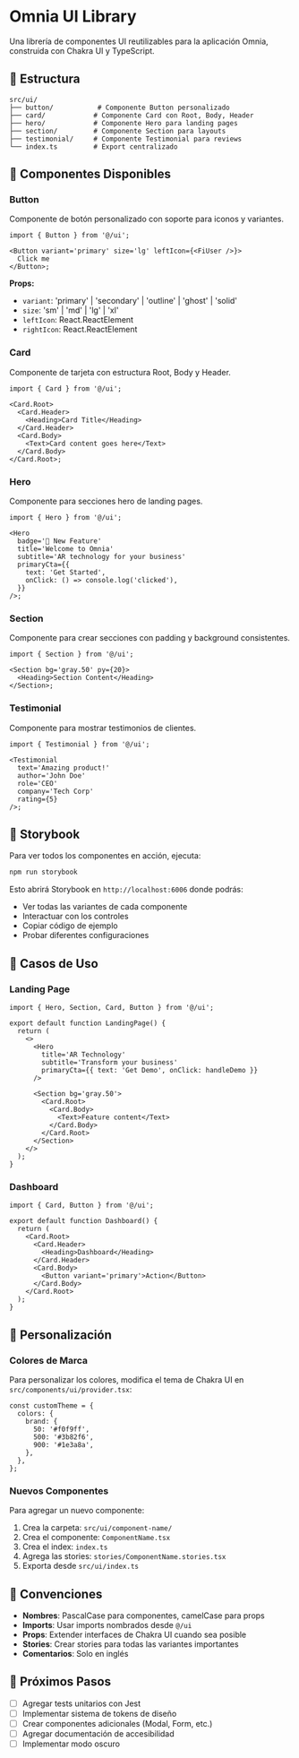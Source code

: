 # Omnia UI Library

Una librería de componentes UI reutilizables para la aplicación Omnia, construida con Chakra UI y TypeScript.

## 📁 Estructura

```
src/ui/
├── button/           # Componente Button personalizado
├── card/            # Componente Card con Root, Body, Header
├── hero/            # Componente Hero para landing pages
├── section/         # Componente Section para layouts
├── testimonial/     # Componente Testimonial para reviews
└── index.ts         # Export centralizado
```

## 🚀 Componentes Disponibles

### Button

Componente de botón personalizado con soporte para iconos y variantes.

```tsx
import { Button } from '@/ui';

<Button variant='primary' size='lg' leftIcon={<FiUser />}>
  Click me
</Button>;
```

**Props:**

- `variant`: 'primary' | 'secondary' | 'outline' | 'ghost' | 'solid'
- `size`: 'sm' | 'md' | 'lg' | 'xl'
- `leftIcon`: React.ReactElement
- `rightIcon`: React.ReactElement

### Card

Componente de tarjeta con estructura Root, Body y Header.

```tsx
import { Card } from '@/ui';

<Card.Root>
  <Card.Header>
    <Heading>Card Title</Heading>
  </Card.Header>
  <Card.Body>
    <Text>Card content goes here</Text>
  </Card.Body>
</Card.Root>;
```

### Hero

Componente para secciones hero de landing pages.

```tsx
import { Hero } from '@/ui';

<Hero
  badge='🚀 New Feature'
  title='Welcome to Omnia'
  subtitle='AR technology for your business'
  primaryCta={{
    text: 'Get Started',
    onClick: () => console.log('clicked'),
  }}
/>;
```

### Section

Componente para crear secciones con padding y background consistentes.

```tsx
import { Section } from '@/ui';

<Section bg='gray.50' py={20}>
  <Heading>Section Content</Heading>
</Section>;
```

### Testimonial

Componente para mostrar testimonios de clientes.

```tsx
import { Testimonial } from '@/ui';

<Testimonial
  text='Amazing product!'
  author='John Doe'
  role='CEO'
  company='Tech Corp'
  rating={5}
/>;
```

## 🎨 Storybook

Para ver todos los componentes en acción, ejecuta:

```bash
npm run storybook
```

Esto abrirá Storybook en `http://localhost:6006` donde podrás:

- Ver todas las variantes de cada componente
- Interactuar con los controles
- Copiar código de ejemplo
- Probar diferentes configuraciones

## 🎯 Casos de Uso

### Landing Page

```tsx
import { Hero, Section, Card, Button } from '@/ui';

export default function LandingPage() {
  return (
    <>
      <Hero
        title='AR Technology'
        subtitle='Transform your business'
        primaryCta={{ text: 'Get Demo', onClick: handleDemo }}
      />

      <Section bg='gray.50'>
        <Card.Root>
          <Card.Body>
            <Text>Feature content</Text>
          </Card.Body>
        </Card.Root>
      </Section>
    </>
  );
}
```

### Dashboard

```tsx
import { Card, Button } from '@/ui';

export default function Dashboard() {
  return (
    <Card.Root>
      <Card.Header>
        <Heading>Dashboard</Heading>
      </Card.Header>
      <Card.Body>
        <Button variant='primary'>Action</Button>
      </Card.Body>
    </Card.Root>
  );
}
```

## 🔧 Personalización

### Colores de Marca

Para personalizar los colores, modifica el tema de Chakra UI en `src/components/ui/provider.tsx`:

```tsx
const customTheme = {
  colors: {
    brand: {
      50: '#f0f9ff',
      500: '#3b82f6',
      900: '#1e3a8a',
    },
  },
};
```

### Nuevos Componentes

Para agregar un nuevo componente:

1. Crea la carpeta: `src/ui/component-name/`
2. Crea el componente: `ComponentName.tsx`
3. Crea el index: `index.ts`
4. Agrega las stories: `stories/ComponentName.stories.tsx`
5. Exporta desde `src/ui/index.ts`

## 📝 Convenciones

- **Nombres**: PascalCase para componentes, camelCase para props
- **Imports**: Usar imports nombrados desde `@/ui`
- **Props**: Extender interfaces de Chakra UI cuando sea posible
- **Stories**: Crear stories para todas las variantes importantes
- **Comentarios**: Solo en inglés

## 🚀 Próximos Pasos

- [ ] Agregar tests unitarios con Jest
- [ ] Implementar sistema de tokens de diseño
- [ ] Crear componentes adicionales (Modal, Form, etc.)
- [ ] Agregar documentación de accesibilidad
- [ ] Implementar modo oscuro
